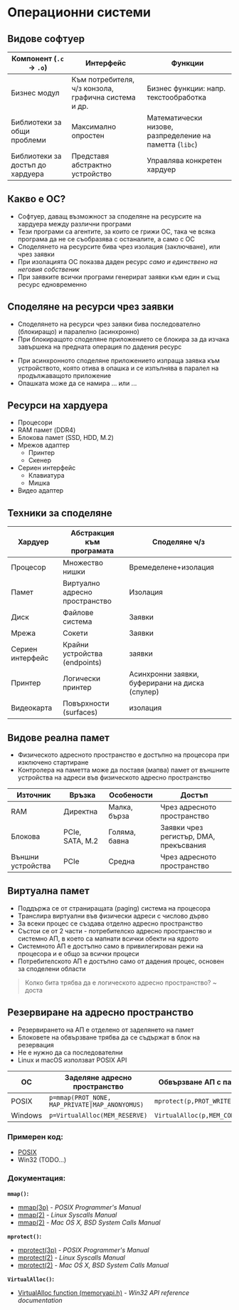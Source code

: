 # Операционни системи

## Видове софтуер

| Компонент (`.c` &rarr; `.o`)     | Интерфейс                                            | Функции                                                 |
| -------------------------------- | ---------------------------------------------------- | ------------------------------------------------------- |
| Бизнес модул                     | Към потребителя, ч/з конзола, графична система и др. | Бизнес функции: напр. текстообработка                   |
| Библиотеки за общи проблеми      | Максимално опростен                                  | Математически низове, разпределение на паметта (`libc`) |
| Библиотеки за достъп до хардуера | Представя абстрактно устройство                      | Управлява конкретен хардуер                             |

## Какво е ОС?

- Софтуер, даващ възможност за споделяне на ресурсите на хардуера между различни програми
- Тези програми са агентите, за които се грижи ОС, така че всяка програма да не се съобразява с останалите, а само с ОС
- Споделянето на ресурсите бива чрез изолация (заключване), или чрез заявки
- При изолацията ОС показва даден ресурс _само и единствено на неговия собственик_
- При заявките всички програми генерират заявки към един и същ ресурс едновременно

## Споделяне на ресурси чрез заявки

- Споделянето на ресурси чрез заявки бива последователно (блокиращо) и паралелно (асинхронно)
- При блокиращото споделяне приложението се блокира за да изчака завършека на предната операция по дадения ресурс
<!-- ПОМОЩ, НЕ ГО ЗАПИСАХ: -->
- При асинхронното споделяне приложението изпраща заявка към устройството, която отива в опашка и се изпълнява в паралел на продължаващото приложение
- Опашката може да се намира ... или ...

## Ресурси на хардуера

- Процесори
- RAM памет (DDR4)
- Блокова памет (SSD, HDD, M.2)
- Мрежов адаптер
  - Принтер
  - Скенер
- Сериен интерфейс
  - Клавиатура
  - Мишка
- Видео адаптер

## Техники за споделяне

| Хардуер          | Абстракция към програмата      | Споделяне ч/з                                   |
| ---------------- | ------------------------------ | ----------------------------------------------- |
| Процесор         | Множество нишки                | Времеделене+изолация                            |
| Памет            | Виртуално адресно пространство | Изолация                                        |
| Диск             | Файлове система                | Заявки                                          |
| Мрежа            | Сокети                         | Заявки                                          |
| Сериен интерфейс | Крайни устройства (endpoints)  | заявки                                          |
| Принтер          | Логически принтер              | Асинхронни заявки, буферирани на диска (спулер) |
| Видеокарта       | Повърхности (surfaces)         | изолация                                        |

## Видове реална памет

- Физическото адресното пространство е достъпно на процесора при изключено стартиране <!-- страниране?? -->
- Контролера на паметта може да поставя (мапва) памет от външните устройства на адреси във физическото адресно пространство

| Източник          | Връзка          | Особености    | Достъп                                 |
| ----------------- | --------------- | ------------- | -------------------------------------- |
| RAM               | Директна        | Малка, бърза  | Чрез адресното пространство            |
| Блокова           | PCIe, SATA, M.2 | Голяма, бавна | Заявки чрез регистър, DMA, прекъсвания |
| Външни устройства | PCIe            | Средна        | Чрез адресното пространство            |

## Виртуална памет

- Поддържа се от страниращата (paging) система на процесора
- Транслира виртуални във физически адреси с числово дърво
- За всеки процес се създава отделно адресно пространство
- Състои се от 2 части - потребителско адресно пространство и системно АП, в което са мапнати всички обекти на ядрото
- Системното АП е достъпно само в привилегирован режи на процесора и е общо за всички процеси
- Потребителското АП е достъпно само от дадения процес, основен за споделени области

> Колко бита трябва да е логическото адресно пространство? ~ доста

## Резервиране на адресно пространство

- Резервирането на АП е отделено от заделянето на памет
- Блоковете на обвързване трябва да се съдържат в блок на резервация
- Не е нужно да са последователни
- Linux и macOS използват POSIX API

| ОС      | Заделяне адресно пространство                   | Обвързване АП с памет        |
| ------- | ----------------------------------------------- | ---------------------------- |
| POSIX   | `p=mmap(PROT_NONE, MAP_PRIVATE\|MAP_ANONYOMUS)` | `mprotect(p,PROT_WRITE)`     |
| Windows | `p=VirtualAlloc(MEM_RESERVE)`                   | `VirtualAlloc(p,MEM_COMMIT)` |

### Примерен код:

- [POSIX](./adresno_prostranstvo/posix/mem.c)
- Win32 (TODO...)

### Документация:

**`mmap()`:**

- [mmap(3p)](https://man7.org/linux/man-pages/man3/mmap.3p.html) - _POSIX Programmer's Manual_
- [mmap(2)](https://man7.org/linux/man-pages/man2/mmap.2.html) - _Linux Syscalls Manual_
- [mmap(2)](https://developer.apple.com/library/archive/documentation/System/Conceptual/ManPages_iPhoneOS/man2/mmap.2.html) - _Mac OS X, BSD System Calls Manual_

**`mprotect()`:**

- [mprotect(3p)](https://man7.org/linux/man-pages/man3/mprotect.3p.html) - _POSIX Programmer's Manual_
- [mprotect(2)](https://man7.org/linux/man-pages/man2/mprotect.2.html) - _Linux Syscalls Manual_
- [mprotect(2)](https://developer.apple.com/library/archive/documentation/System/Conceptual/ManPages_iPhoneOS/man2/mprotect.2.html) - _Mac OS X, BSD System Calls Manual_

**`VirtualAlloc()`:**

- [VirtualAlloc function (memoryapi.h)](https://learn.microsoft.com/en-us/windows/win32/api/memoryapi/nf-memoryapi-virtualalloc) - _Win32 API reference documentation_
